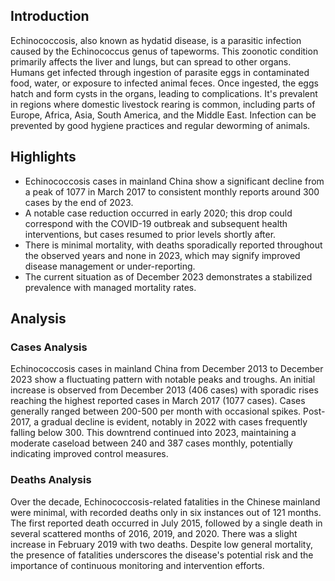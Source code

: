 ## Introduction

Echinococcosis, also known as hydatid disease, is a parasitic infection caused by the Echinococcus genus of tapeworms. This zoonotic condition primarily affects the liver and lungs, but can spread to other organs. Humans get infected through ingestion of parasite eggs in contaminated food, water, or exposure to infected animal feces. Once ingested, the eggs hatch and form cysts in the organs, leading to complications. It's prevalent in regions where domestic livestock rearing is common, including parts of Europe, Africa, Asia, South America, and the Middle East. Infection can be prevented by good hygiene practices and regular deworming of animals.

## Highlights

- Echinococcosis cases in mainland China show a significant decline from a peak of 1077 in March 2017 to consistent monthly reports around 300 cases by the end of 2023. <br/>
- A notable case reduction occurred in early 2020; this drop could correspond with the COVID-19 outbreak and subsequent health interventions, but cases resumed to prior levels shortly after. <br/>
- There is minimal mortality, with deaths sporadically reported throughout the observed years and none in 2023, which may signify improved disease management or under-reporting. <br/>
- The current situation as of December 2023 demonstrates a stabilized prevalence with managed mortality rates. <br/>

## Analysis

### Cases Analysis
Echinococcosis cases in mainland China from December 2013 to December 2023 show a fluctuating pattern with notable peaks and troughs. An initial increase is observed from December 2013 (406 cases) with sporadic rises reaching the highest reported cases in March 2017 (1077 cases). Cases generally ranged between 200-500 per month with occasional spikes. Post-2017, a gradual decline is evident, notably in 2022 with cases frequently falling below 300. This downtrend continued into 2023, maintaining a moderate caseload between 240 and 387 cases monthly, potentially indicating improved control measures.

### Deaths Analysis
Over the decade, Echinococcosis-related fatalities in the Chinese mainland were minimal, with recorded deaths only in six instances out of 121 months. The first reported death occurred in July 2015, followed by a single death in several scattered months of 2016, 2019, and 2020. There was a slight increase in February 2019 with two deaths. Despite low general mortality, the presence of fatalities underscores the disease's potential risk and the importance of continuous monitoring and intervention efforts.
